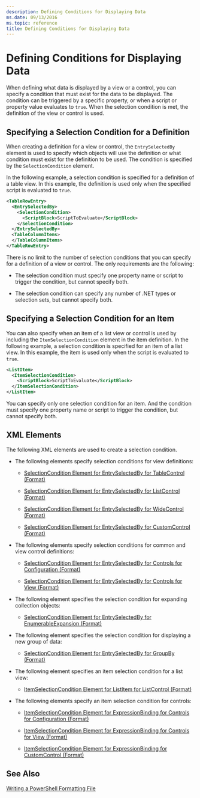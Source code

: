 ```yaml
---
description: Defining Conditions for Displaying Data
ms.date: 09/13/2016
ms.topic: reference
title: Defining Conditions for Displaying Data
---
```

# Defining Conditions for Displaying Data

When defining what data is displayed by a view or a control, you can specify a condition that must
exist for the data to be displayed. The condition can be triggered by a specific property, or when a
script or property value evaluates to `true`. When the selection condition is met, the definition of
the view or control is used.

## Specifying a Selection Condition for a Definition

When creating a definition for a view or control, the `EntrySelectedBy` element is used to specify
which objects will use the definition or what condition must exist for the definition to be used.
The condition is specified by the `SelectionCondition` element.

In the following example, a selection condition is specified for a definition of a table view. In
this example, the definition is used only when the specified script is evaluated to `true`.

```xml
<TableRowEntry>
  <EntrySelectedBy>
    <SelectionCondition>
      <ScriptBlock>ScriptToEvaluate</ScriptBlock>
    </SelectionCondition>
  </EntrySelectedBy>
  <TableColumnItems>
  </TableColumnItems>
</TableRowEntry>

```

There is no limit to the number of selection conditions that you can specify for a definition of a
view or control. The only requirements are the following:

- The selection condition must specify one property name or script to trigger the condition, but
  cannot specify both.

- The selection condition can specify any number of .NET types or selection sets, but cannot specify
  both.

## Specifying a Selection Condition for an Item

You can also specify when an item of a list view or control is used by including the
`ItemSelectionCondition` element in the item definition. In the following example, a selection
condition is specified for an item of a list view. In this example, the item is used only when the
script is evaluated to `true`.

```xml
<ListItem>
  <ItemSelectionCondition>
    <ScriptBlock>ScriptToEvaluate</ScriptBlock>
  </ItemSelectionCondition>
</ListItem>

```

You can specify only one selection condition for an item. And the condition must specify one
property name or script to trigger the condition, but cannot specify both.

## XML Elements

 The following XML elements are used to create a selection condition.

- The following elements specify selection conditions for view definitions:

  - [SelectionCondition Element for EntrySelectedBy for TableControl (Format)](./selectioncondition-element-for-entryselectedby-for-tablecontrol-format.md)

  - [SelectionCondition Element for EntrySelectedBy for ListControl (Format)](./selectioncondition-element-for-entryselectedby-for-listcontrol-format.md)

  - [SelectionCondition Element for EntrySelectedBy for WideControl (Format)](./selectioncondition-element-for-entryselectedby-for-widecontrol-format.md)

  - [SelectionCondition Element for EntrySelectedBy for CustomControl (Format)](./selectioncondition-element-for-entryselectedby-for-customcontrol-format.md)

- The following elements specify selection conditions for common and view control definitions:

  - [SelectionCondition Element for EntrySelectedBy for Controls for Configuration (Format)](./selectioncondition-element-for-entryselectedby-for-controls-for-configuration-format.md)

  - [SelectionCondition Element for EntrySelectedBy for Controls for View (Format)](./selectioncondition-element-for-entryselectedby-for-controls-for-view-format.md)

- The following element specifies the selection condition for expanding collection objects:

  - [SelectionCondition Element for EntrySelectedBy for EnumerableExpansion (Format)](./selectioncondition-element-for-entryselectedby-for-enumerableexpansion-format.md)

- The following element specifies the selection condition for displaying a new group of data:

  - [SelectionCondition Element for EntrySelectedBy for GroupBy (Format)](./selectioncondition-element-for-entryselectedby-for-groupby-format.md)

- The following element specifies an item selection condition for a list view:

  - [ItemSelectionCondition Element for ListItem for ListControl (Format)](./itemselectioncondition-element-for-listitem-for-listcontrol-format.md)

- The following elements specify an item selection condition for controls:

  - [ItemSelectionCondition Element for ExpressionBinding for Controls for Configuration (Format)](./itemselectioncondition-element-for-expressionbinding-for-controls-for-configuration-format.md)

  - [ItemSelectionCondition Element for ExpressionBinding for Controls for View (Format)](./itemselectioncondition-element-for-expressionbinding-for-controls-for-view-format.md)

  - [ItemSelectionCondition Element for ExpressionBinding for CustomControl (Format)](./itemselectioncondition-element-for-expressionbinding-for-customcontrol-format.md)

## See Also

[Writing a PowerShell Formatting File](./writing-a-powershell-formatting-file.md)
